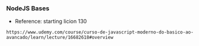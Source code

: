 ### NodeJS Bases

* Reference: starting licion 130
```
https://www.udemy.com/course/curso-de-javascript-moderno-do-basico-ao-avancado/learn/lecture/16682618#overview
```